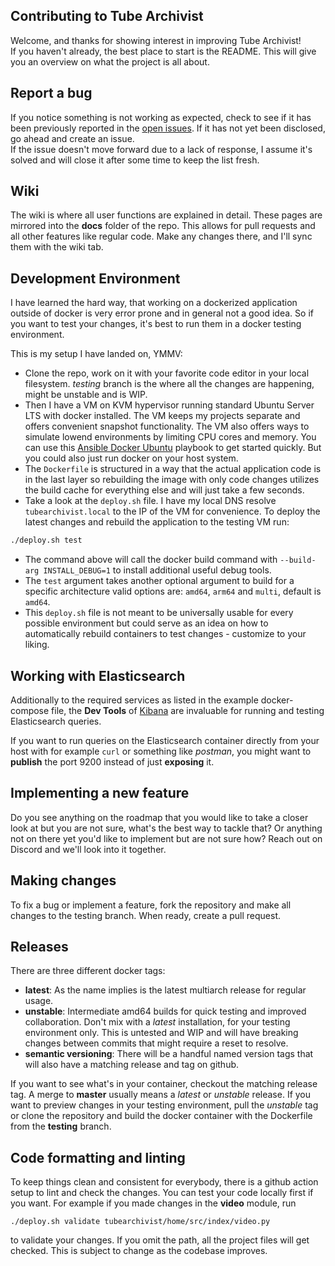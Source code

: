 ## Contributing to Tube Archivist

Welcome, and thanks for showing interest in improving Tube Archivist!  
If you haven't already, the best place to start is the README. This will give you an overview on what the project is all about.

## Report a bug

If you notice something is not working as expected, check to see if it has been previously reported in the [open issues](https://github.com/tubearchivist/tubearchivist/issues).
If it has not yet been disclosed, go ahead and create an issue.  
If the issue doesn't move forward due to a lack of response, I assume it's solved and will close it after some time to keep the list fresh. 

## Wiki

The wiki is where all user functions are explained in detail. These pages are mirrored into the **docs** folder of the repo. This allows for pull requests and all other features like regular code. Make any changes there, and I'll sync them with the wiki tab.

## Development Environment

I have learned the hard way, that working on a dockerized application outside of docker is very error prone and in general not a good idea. So if you want to test your changes, it's best to run them in a docker testing environment.  

This is my setup I have landed on, YMMV:
- Clone the repo, work on it with your favorite code editor in your local filesystem. *testing* branch is the where all the changes are happening, might be unstable and is WIP.
- Then I have a VM on KVM hypervisor running standard Ubuntu Server LTS with docker installed. The VM keeps my projects separate and offers convenient snapshot functionality. The VM also offers ways to simulate lowend environments by limiting CPU cores and memory. You can use this [Ansible Docker Ubuntu](https://github.com/bbilly1/ansible-playbooks) playbook to get started quickly. But you could also just run docker on your host system.
- The `Dockerfile` is structured in a way that the actual application code is in the last layer so rebuilding the image with only code changes utilizes the build cache for everything else and will just take a few seconds.
- Take a look at the `deploy.sh` file. I have my local DNS resolve `tubearchivist.local` to the IP of the VM for convenience. To deploy the latest changes and rebuild the application to the testing VM run:
```bash
./deploy.sh test
```
- The command above will call the docker build command with `--build-arg INSTALL_DEBUG=1` to install additional useful debug tools.
- The `test` argument takes another optional argument to build for a specific architecture valid options are: `amd64`, `arm64` and `multi`, default is `amd64`.
- This `deploy.sh` file is not meant to be universally usable for every possible environment but could serve as an idea on how to automatically rebuild containers to test changes - customize to your liking. 

## Working with Elasticsearch
Additionally to the required services as listed in the example docker-compose file, the **Dev Tools** of [Kibana](https://www.elastic.co/guide/en/kibana/current/docker.html) are invaluable for running and testing Elasticsearch queries.  

If you want to run queries on the Elasticsearch container directly from your host with for example `curl` or something like *postman*, you might want to **publish** the port 9200 instead of just **exposing** it.

## Implementing a new feature

Do you see anything on the roadmap that you would like to take a closer look at but you are not sure, what's the best way to tackle that? Or anything not on there yet you'd like to implement but are not sure how? Reach out on Discord and we'll look into it together.

## Making changes

To fix a bug or implement a feature, fork the repository and make all changes to the testing branch. When ready, create a pull request.

## Releases

There are three different docker tags:
- **latest**: As the name implies is the latest multiarch release for regular usage.
- **unstable**: Intermediate amd64 builds for quick testing and improved collaboration. Don't mix with a *latest* installation, for your testing environment only. This is untested and WIP and will have breaking changes between commits that might require a reset to resolve. 
- **semantic versioning**: There will be a handful named version tags that will also have a matching release and tag on github.

If you want to see what's in your container, checkout the matching release tag. A merge to **master** usually means a *latest* or *unstable* release. If you want to preview changes in your testing environment, pull the *unstable* tag or clone the repository and build the docker container with the Dockerfile from the **testing** branch.

## Code formatting and linting

To keep things clean and consistent for everybody, there is a github action setup to lint and check the changes. You can test your code locally first if you want. For example if you made changes in the **video** module, run

```shell
./deploy.sh validate tubearchivist/home/src/index/video.py
```

to validate your changes. If you omit the path, all the project files will get checked. This is subject to change as the codebase improves. 
